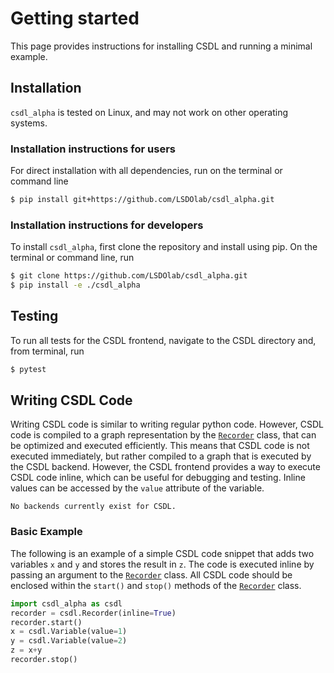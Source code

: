 # Getting started
This page provides instructions for installing CSDL 
and running a minimal example.

## Installation

`csdl_alpha` is tested on Linux, and may not work on other operating systems.

### Installation instructions for users
For direct installation with all dependencies, run on the terminal or command line
```sh
$ pip install git+https://github.com/LSDOlab/csdl_alpha.git
```

### Installation instructions for developers
To install `csdl_alpha`, first clone the repository and install using pip. On the terminal or command line, run
```sh
$ git clone https://github.com/LSDOlab/csdl_alpha.git
$ pip install -e ./csdl_alpha
```

## Testing

To run all tests for the CSDL frontend, navigate to the CSDL directory and, from terminal, run
```sh
$ pytest
```


## Writing CSDL Code

Writing CSDL code is similar to writing regular python code. However, CSDL code is compiled to a graph representation by the [`Recorder`](api_references/recorder.md) class, that can be optimized and executed efficiently. This means that CSDL code is not executed immediately, but rather compiled to a graph that is executed by the CSDL backend. However, the CSDL frontend provides a way to execute CSDL code inline, which can be useful for debugging and testing. Inline values can be accessed by the `value` attribute of the variable.

```{warning}
No backends currently exist for CSDL. 
```

### Basic Example

The following is an example of a simple CSDL code snippet that adds two variables `x` and `y` and stores the result in `z`. The code is executed inline by passing an argument to the [`Recorder`](api_references/recorder.md) class. All CSDL code should be enclosed within the `start()` and `stop()` methods of the [`Recorder`](api_references/recorder.md) class.

```python
import csdl_alpha as csdl
recorder = csdl.Recorder(inline=True)
recorder.start()
x = csdl.Variable(value=1)
y = csdl.Variable(value=2)
z = x+y
recorder.stop()
```
